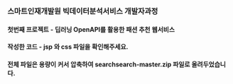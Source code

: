 ### 스마트인재개발원 빅데이터분석서비스 개발자과정
#### 첫번째 프로젝트 - 딥러닝 OpenAPI를 활용한 패션 추천 웹서비스
#### 작성한 코드 - jsp 와 css 파일을 확인해주세요.
#### 전체 파일은 용량이 커서 압축하여 searchsearch-master.zip 파일로 올려두었습니다.
